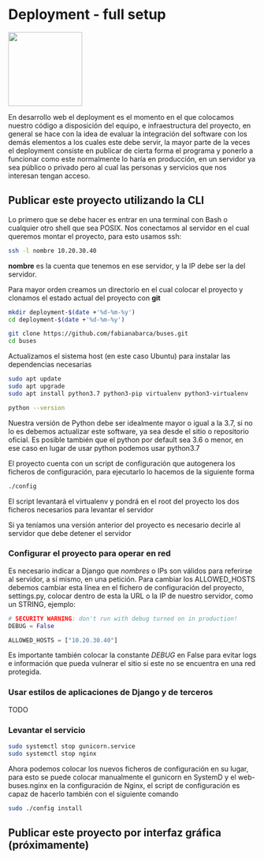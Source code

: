 # Deployment - full setup
<img src="https://www.blueprism.com/uploads/assets/icons/deployment_2020-10-21-214701.svg" width="150">

En desarrollo web el deployment es el momento en el que colocamos nuestro código a disposición del equipo, e infraestructura del proyecto, en general se hace con la idea de evaluar la integración del software con los demás elementos a los cuales este debe servir, la mayor parte de la veces el deployment consiste en publicar de cierta forma el programa y ponerlo a funcionar como este normalmente lo haría en producción, en un servidor ya sea público o privado pero al cual las personas y servicios que nos interesan tengan acceso.

## Publicar este proyecto utilizando la CLI

Lo primero que se debe hacer es entrar en una terminal con Bash o cualquier otro shell que sea POSIX.
Nos conectamos al servidor en el cual queremos montar el proyecto, para esto usamos ssh:

```bash
ssh -l nombre 10.20.30.40
```

**nombre** es la cuenta que tenemos en ese servidor, y la IP debe ser la del servidor.

Para mayor orden creamos un directorio en el cual colocar el proyecto y clonamos el estado actual del proyecto con **git**

```bash
mkdir deployment-$(date +'%d-%m-%y')
cd deployment-$(date +'%d-%m-%y')

git clone https://github.com/fabianabarca/buses.git
cd buses
```

Actualizamos el sistema host (en este caso Ubuntu) para instalar las dependencias necesarias

```bash
sudo apt update
sudo apt upgrade
sudo apt install python3.7 python3-pip virtualenv python3-virtualenv

python --version
```

Nuestra versión de Python debe ser idealmente mayor o igual a la 3.7, si no lo es debemos actualizar este software, ya sea desde el sitio o repositorio oficial. Es posible también que el python por default sea 3.6 o menor, en ese caso en lugar de usar python podemos usar python3.7


El proyecto cuenta con un script de configuración que autogenera los ficheros de configuración, para ejecutarlo lo hacemos de la siguiente forma

```bash
./config
```

El script levantará el virtualenv y pondrá en el root del proyecto los dos ficheros necesarios para levantar el servidor

Si ya teníamos una versión anterior del proyecto es necesario decirle al servidor que debe detener el servidor

### Configurar el proyecto para operar en red

Es necesario indicar a Django que _nombres_ o IPs son válidos para referirse al servidor, a sí mismo, en una petición. Para cambiar los ALLOWED_HOSTS debemos cambiar esta línea en el fichero de configuración del proyecto, settings.py, colocar dentro de esta la URL o la IP de nuestro servidor, como un STRING, ejemplo:

```python
# SECURITY WARNING: don't run with debug turned on in production!
DEBUG = False

ALLOWED_HOSTS = ["10.20.30.40"]

```

Es importante también colocar la constante _DEBUG_ en False para evitar logs e información que pueda vulnerar el sitio si este no se encuentra en una red protegida.

### Usar estilos de aplicaciones de Django y de terceros

TODO

### Levantar el servicio

```bash
sudo systemctl stop gunicorn.service
sudo systemctl stop nginx
```

Ahora podemos colocar los nuevos ficheros de configuración en su lugar, para esto se puede colocar manualmente el gunicorn en SystemD y el web-buses.nginx en la configuración de Nginx, el script de configuración es capaz de hacerlo también con el siguiente comando

```bash
sudo ./config install
```


## Publicar este proyecto por interfaz gráfica (próximamente)
